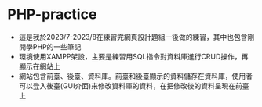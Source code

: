 PHP-practice
===
- 這是我於2023/7-2023/8在練習完網頁設計題組一後做的練習，其中也包含剛開學PHP的一些筆記
- 環境使用XAMPP架設，主要是練習用SQL指令對資料庫進行CRUD操作，再顯示在網站上
- 網站包含前臺、後臺、資料庫。前臺和後臺顯示的資料儲存在資料庫，使用者可以登入後臺(GUI介面)來修改資料庫的資料，在把修改後的資料呈現在前臺上

